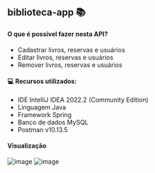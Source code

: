 ## biblioteca-app :books:

#### O que é possível fazer nesta API?
- Cadastrar livros, reservas e usuários
- Editar livros, reservas e usuários
- Remover livros, reservas e usuários

#### :computer: Recursos utilizados:

- IDE IntelliJ IDEA 2022.2 (Community Edition)
- Linguagem Java
- Framework Spring
- Banco de dados MySQL
- Postman v10.13.5

#### Visualização
![image](https://github.com/nataliasuzuki/biblioteca-app/assets/61856025/d23a66dd-b5a0-4216-8778-721084753b25)
![image](https://github.com/nataliasuzuki/biblioteca-app/assets/61856025/9c2e7371-7472-4eea-8574-ab11df7e1cf2)
